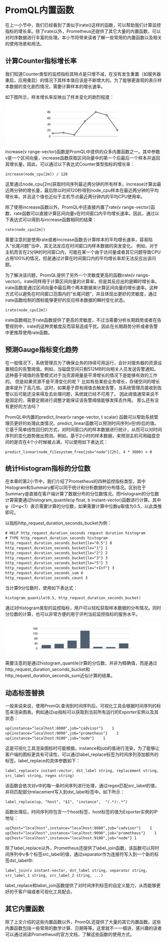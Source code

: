 # PromQL内置函数

在上一小节中，我们已经看到了类似于irate\(\)这样的函数，可以帮助我们计算监控指标的增长率。除了irate以外，Prometheus还提供了其它大量的内置函数，可以对时序数据进行丰富的处理。本小节将带来读者了解一些常用的内置函数以及相关的使用场景和用法。

## 计算Counter指标增长率

我们知道Counter类型的监控指标其特点是只增不减，在没有发生重置（如服务器重启，应用重启）的情况下其样本值应该是不断增大的。为了能够更直观的表示样本数据的变化剧烈情况，需要计算样本的增长速率。

如下图所示，样本增长率反映出了样本变化的剧烈程度：

![&#x901A;&#x8FC7;&#x589E;&#x957F;&#x7387;&#x8868;&#x793A;&#x6837;&#x672C;&#x7684;&#x53D8;&#x5316;&#x60C5;&#x51B5;](../../.gitbook/assets/counter-to-rate.png)

increase\(v range-vector\)函数是PromQL中提供的众多内置函数之一。其中参数v是一个区间向量，increase函数获取区间向量中的第一个后最后一个样本并返回其增长量。因此，可以通过以下表达式Counter类型指标的增长率：

```text
increase(node_cpu[2m]) / 120
```

这里通过node\_cpu\[2m\]获取时间序列最近两分钟的所有样本，increase计算出最近两分钟的增长量，最后除以时间120秒得到node\_cpu样本在最近两分钟的平均增长率。并且这个值也近似于主机节点最近两分钟内的平均CPU使用率。

除了使用increase函数以外，PromQL中还直接内置了rate\(v range-vector\)函数，rate函数可以直接计算区间向量v在时间窗口内平均增长速率。因此，通过以下表达式可以得到与increase函数相同的结果：

```text
rate(node_cpu[2m])
```

需要注意的是使用rate或者increase函数去计算样本的平均增长速率，容易陷入“长尾问题”当中，其无法反应在时间窗口内样本数据的突发变化。 例如，对于主机而言在2分钟的时间窗口内，可能在某一个由于访问量或者其它问题导致CPU占用100%的情况，但是通过计算在时间窗口内的平均增长率却无法反应出该问题。

为了解决该问题，PromQL提供了另外一个灵敏度更高的函数irate\(v range-vector\)。irate同样用于计算区间向量的计算率，但是其反应出的是瞬时增长率。irate函数是通过区间向量中最后两个两本数据来计算区间向量的增长速率。这种方式可以避免在时间窗口范围内的“长尾问题”，并且体现出更好的灵敏度，通过irate函数绘制的图标能够更好的反应样本数据的瞬时变化状态。

```text
irate(node_cpu[2m])
```

irate函数相比于rate函数提供了更高的灵敏度，不过当需要分析长期趋势或者在告警规则中，irate的这种灵敏度反而容易造成干扰。因此在长期趋势分析或者告警中更推荐使用rate函数。

## 预测Gauge指标变化趋势

在一般情况下，系统管理员为了确保业务的持续可用运行，会针对服务器的资源设置相应的告警阈值。例如，当磁盘空间只剩512MB时向相关人员发送告警通知。 这种基于阈值的告警模式对于当资源用量是平滑增长的情况下是能够有效的工作的。 但是如果资源不是平滑变化的呢？ 比如有些某些业务增长，存储空间的增长速率提升了高几倍。这时，如果基于原有阈值去触发告警，当系统管理员接收到告警以后可能还没来得及去处理问题，系统就已经不可用了。 因此阈值通常来说不是固定的，需要定期进行调整才能保证该告警阈值能够发挥去作用。 那么还有没有更好的方法吗？

PromQL中内置的predict\_linear\(v range-vector, t scalar\) 函数可以帮助系统管理员更好的处理此类情况，predict\_linear函数可以预测时间序列v在t秒后的值。它基于简单线性回归的方式，对时间窗口内的样本数据进行统计，从而可以对时间序列的变化趋势做出预测。例如，基于2小时的样本数据，来预测主机可用磁盘空间的是否在4个小时候被占满，可以使用如下表达式：

```text
predict_linear(node_filesystem_free{job="node"}[2h], 4 * 3600) < 0
```

## 统计Histogram指标的分位数

在本章的第2小节中，我们介绍了Prometheus的四种监控指标类型，其中Histogram和Summary都可以同于统计和分析数据的分布情况。区别在于Summary是直接在客户端计算了数据分布的分位数情况。而Histogram的分位数计算需要通过histogram\_quantile\(φ float, b instant-vector\)函数进行计算。其中φ（0&lt;φ&lt;1）表示需要计算的分位数，如果需要计算中位数φ取值为0.5，以此类推即可。

以指标http\_request\_duration\_seconds\_bucket为例：

```text
# HELP http_request_duration_seconds request duration histogram
# TYPE http_request_duration_seconds histogram
http_request_duration_seconds_bucket{le="0.5"} 0
http_request_duration_seconds_bucket{le="1"} 1
http_request_duration_seconds_bucket{le="2"} 2
http_request_duration_seconds_bucket{le="3"} 3
http_request_duration_seconds_bucket{le="5"} 3
http_request_duration_seconds_bucket{le="+Inf"} 3
http_request_duration_seconds_sum 6
http_request_duration_seconds_count 3
```

当计算9分位数时，使用如下表达式：

```text
histogram_quantile(0.5, http_request_duration_seconds_bucket)
```

通过对Histogram类型的监控指标，用户可以轻松获取样本数据的分布情况。同时分位数的计算，也可以非常方便的用于评判当前监控指标的服务水平。

![&#x83B7;&#x53D6;&#x5206;&#x5E03;&#x76F4;&#x65B9;&#x56FE;&#x7684;&#x4E2D;&#x4F4D;&#x6570;](../../.gitbook/assets/histogram_quantile.png)

需要注意的是通过histogram\_quantile计算的分位数，并非为精确值，而是通过http\_request\_duration\_seconds\_bucket和http\_request\_duration\_seconds\_sum近似计算的结果。

## 动态标签替换

一般来说来说，使用PromQL查询到时间序列后，可视化工具会根据时间序列的标签来渲染图表。例如通过up指标可以获取到当前所有运行的Exporter实例以及其状态：

```text
up{instance="localhost:8080",job="cadvisor"}    1
up{instance="localhost:9090",job="prometheus"}    1
up{instance="localhost:9100",job="node"}    1
```

这是可视化工具渲染图标时可能根据，instance和job的值进行渲染，为了能够让客户端的图标更具有可读性，可以通过label\_replace标签为时间序列添加额外的标签。label\_replace的具体参数如下：

```text
label_replace(v instant-vector, dst_label string, replacement string, src_label string, regex string)
```

该函数会依次对v中的每一条时间序列进行处理，通过regex匹配src\_label的值，并将匹配部分relacement写入到dst\_label标签中。如下所示：

```text
label_replace(up, "host", "$1", "instance",  "(.*):.*")
```

函数处理后，时间序列将包含一个host标签，host标签的值为Exporter实例的IP地址：

```text
up{host="localhost",instance="localhost:8080",job="cadvisor"}    1
up{host="localhost",instance="localhost:9090",job="prometheus"}    1
up{host="localhost",instance="localhost:9100",job="node"} 1
```

除了label\_replace以外，Prometheus还提供了label\_join函数，该函数可以将时间序列中v多个标签src\_label的值，通过separator作为连接符写入到一个新的标签dst\_label中:

```text
label_join(v instant-vector, dst_label string, separator string, src_label_1 string, src_label_2 string, ...)
```

label\_replace和label\_join函数提供了对时间序列标签的自定义能力，从而能够更好的于客户端或者可视化工具配合。

## 其它内置函数

除了上文介绍的这些内置函数以外，PromQL还提供了大量的其它内置函数。这些内置函数包括一些常用的数学计算、日期等等。这里就不一一细讲，感兴趣的读者可以通过阅读Prometheus的官方文档，了解这些函数的使用方式。

